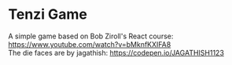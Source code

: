 # Tenzi Game

A simple game based on Bob Ziroll's React course: https://www.youtube.com/watch?v=bMknfKXIFA8   
The die faces are by jagathish: https://codepen.io/JAGATHISH1123
